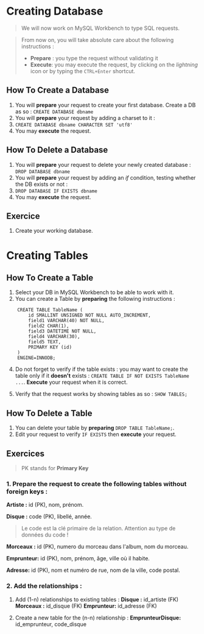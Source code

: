 # Creating Database
> We will now work on MySQL Workbench to type SQL requests.

> From now on, you will take absolute care about the following instructions :
> - **Prepare** : you type the request without validating it
> -  **Execute**: you may execute the request, by clicking on the *lightning* icon or by typing the `CTRL+Enter` shortcut.
	

## How To Create a Database

1. You will **prepare** your request to create your first database. Create a DB as so :
`CREATE DATABASE dbname`
2. You will **prepare** your request by adding a charset to it :
3. `CREATE DATABASE dbname CHARACTER SET 'utf8'`
4. You may **execute** the request.

## How To Delete a Database

1. You will **prepare** your request to delete your newly created database :
`DROP DATABASE dbname`
2. You will **prepare** your request by adding an *if* condition, testing whether the DB exists or not :
3. `DROP DATABASE IF EXISTS dbname`
4. You may **execute** the request.

## Exercice
1. Create your working database.

# Creating Tables

## How To Create a Table

1. Select your DB in MySQL Workbench to be able to work with it.
2. You can create a Table by **preparing** the following instructions :

```
    CREATE TABLE TableName (
        id SMALLINT UNSIGNED NOT NULL AUTO_INCREMENT,
        field1 VARCHAR(40) NOT NULL,
        field2 CHAR(1),
        field3 DATETIME NOT NULL,
        field4 VARCHAR(30),
        field5 TEXT,
        PRIMARY KEY (id)
    )
    ENGINE=INNODB;
```

4. Do not forget to verify if the table exists : you may want to create the table only if it **doesn't** exists : `CREATE TABLE IF NOT EXISTS TableName ...`. **Execute** your request when it is correct.

3. Verify that the request works by showing tables as so : `SHOW TABLES;`

## How To Delete a Table

1. You can delete your table by **preparing** `DROP TABLE TableName;`.
2. Edit your request to verify `IF EXISTS` then **execute** your request.


## Exercices
> PK stands for **Primary Key**
### 1. **Prepare** the request to create the following tables **without foreign keys** :

**Artiste :** id (PK), nom, prénom.

**Disque :** code (PK), libellé, année. 
> Le code est la clé primaire de la relation. Attention au type de données du code !

**Morceaux :**  id (PK), numero du morceau dans l'album, nom du morceau.

**Emprunteur:** id (PK), nom, prénom, âge, ville où il habite.

**Adresse:** id (PK), nom et numéro de rue, nom de la ville, code postal.

### 2. Add the relationships :

1. Add (1-n) relationships to existing tables :
**Disque :** id_artiste (FK)
**Morceaux :**  id_disque (FK)
**Emprunteur:** id_adresse (FK)

2. Create a new table for the (n-n) relationship :
**EmprunteurDisque:** id_emprunteur, code_disque
